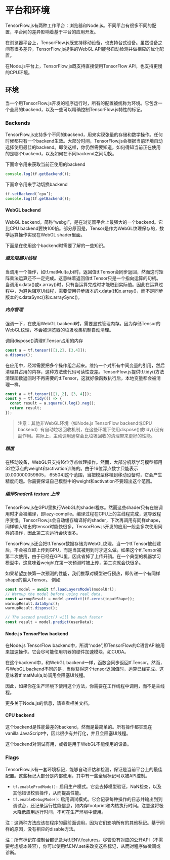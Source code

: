 # 平台和环境

TensorFlow.js有两种工作平台：浏览器和Node.js。不同平台有很多不同的配置，平台间的差异影响着基于平台的应用开发。

在浏览器平台上，TensorFlow.js既支持移动设备，也支持台式设备。虽然设备之间有很多差异，TensorFlow.js提供的WebGL API能够自动检测并做相应的优化配置。

在Node.js平台上，TensorFlow.js既支持直接使用TensorFlow API，也支持更慢的CPU环境。

## [](https://github.com/tensorflow/tfjs-website/blob/master/docs/guide/platform_environment.md#environments)环境

当一个用TensorFlow.js开发的程序运行时，所有的配置被统称为环境。它包含一个全局的backend，以及一些可以精确控制TensorFlow.js特性的标记。

### [](https://github.com/tensorflow/tfjs-website/blob/master/docs/guide/platform_environment.md#backends)Backends

TensorFlow.js支持多个不同的backend，用来实现张量的存储和数学操作。任何时候都只有一个backend生效。大部分时间，TensorFlow.js会根据当前环境自动选择使用最佳的backend。即使这样，你仍然需要知道，如何得知当前正在使用的是哪个backend，以及如何在不同backend之间切换。

下面命令用来获取当前正使用的backend
```js
console.log(tf.getBackend());
```

下面命令用来手动切换backend
```js
tf.setBackend(‘cpu’);
console.log(tf.getBackend());
```

#### [](https://github.com/tensorflow/tfjs-website/blob/master/docs/guide/platform_environment.md#webgl-backend)WebGL backend

WebGL backend，简称“webgl”，是在浏览器平台上最强大的一个backend。它比CPU backend要快100倍。部分原因是，Tensor是作为WebGL纹理保存的，数学运算操作实现在WebGL shader里面。

下面是在使用这个backend时需要了解的一些知识。

##### [](https://github.com/tensorflow/tfjs-website/blob/master/docs/guide/platform_environment.md#avoid-blocking-the-ui-thread)避免阻塞UI线程
当调用一个操作，如tf.matMul(a,b)时，返回值tf.Tensor会同步返回，然而这时矩阵乘法运算还不一定完成。这意味着返回值tf.Tensor只是一个指向运算的句柄。当调用x.data()或x.array()时，只有当运算完成时才能取到实际值。因此在运算过程中，为避免阻塞UI线程，需要使用异步版本的x.data()和x.array()，而不是同步版本的x.dataSync()和x.arraySync()。
##### [](https://github.com/tensorflow/tfjs-website/blob/master/docs/guide/platform_environment.md#memory-management)内存管理

强调一下，在使用WebGL backend时，需要显式管理内存。因为存储Tensor的WebGL纹理，不会被浏览器的垃圾收集机制自动清理。

调用dispose()清理tf.Tensor占用的内存

```js
const a = tf.tensor([[1,2], [3,4]]);
a.dispose();
```

在应用中，经常需要把多个操作组合起来。维持一个对所有中间变量的引用，然后清理其占用的内存，这种方法使代码可读性变差。TensorFlow.js提供tf.tidy()方法清理函数返回时不再需要的tf.Tensor，这就好像函数执行后，本地变量都会被清理一样。

```js
const a = tf.tensor([[1, 2], [3, 4]]);
const y = tf.tidy(() => {
  const result = a.square().log().neg();
  return result;
});
```

>注意：其他非WebGL环境（如Node.js TensorFlow backend或CPU backend）有自动垃圾回收机制，在这些环境下使用dispose()或tidy()没有副作用。实际上，主动调用通常会比垃圾回收的清理带来更好的性能。

##### [](https://github.com/tensorflow/tfjs-website/blob/master/docs/guide/platform_environment.md#precision)精度

在移动设备，WebGL只支持16位浮点纹理操作。然而，大部分机器学习模型都用32位浮点的weight和activation训练的。由于16位浮点数字只能表示[0.000000059605， 65504]这个范围，当把模型移植到移动设备时，它会产生精度问题。你需要保证自己模型中的weight和activation不要超出这个范围。
##### [](https://github.com/tensorflow/tfjs-website/blob/master/docs/guide/platform_environment.md#shader-compilation--texture-uploads)编译Shader& texture 上传
TensorFlow.js在GPU里执行WebGL的shader程序。然而这些shader只有在被调用时才会被编译，即lazy-compile。编译过程在CPU上的主线程完成，这导致程序变慢。TensorFlow.js会自动缓存编译好的shader，下次再调用有同样shape，同样输入输出的tensor时能快很多。TensorFlow.js开发的应用一般会多次使用同样的操作，因此第二次运行会快很多。

TensorFlow.js还会把tf.Tensor数据存储为WebGL纹理。当一个tf.Tensor被创建后，不会被立即上传到GPU，而是当其被用到时才这么做。如果这个tf.Tensor被第二次使用，由于已经在GPU里，因此省掉了上传开销。在一个典型的机器学习模型中，这意味着weight在第一次预测时被上传，第二次就会快很多。

如果希望加快第一次预测的性能，我们推荐对模型进行预热，即传递一个有同样shape的输入Tensor。
例如:
```js
const model = await tf.loadLayersModel(modelUrl);
// Warmup the model before using real data.
const warmupResult = model.predict(tf.zeros(inputShape));
warmupResult.dataSync();
warmupResult.dispose();

// The second predict() will be much faster
const result = model.predict(userData);
```

#### [](https://github.com/tensorflow/tfjs-website/blob/master/docs/guide/platform_environment.md#nodejs-tensorflow-backend)Node.js TensorFlow backend

在Node.js TensorFlow backend中，所谓“node”,即TensorFlow的C语言API被用来加速操作。它会尽可能使用机器的硬件加速模块，如CUDA。

在这个backend中，和WebGL backend一样，函数会同步返回tf.Tensor。然而，与WebGL backend不同的是，当你获得这个tensor返回值时，运算已经完成。这意味着tf.matMul(a,b)调用会阻塞UI线程。

因此，如果你在生产环境下使用这个方法，你需要在工作线程中调用，而不是主线程。

更多关于Node.js的信息，请查看相关文档。
#### [](https://github.com/tensorflow/tfjs-website/blob/master/docs/guide/platform_environment.md#cpu-backend)CPU backend

这个backend是性能最差的backend，然而是最简单的。所有操作都实现在vanilla JavaScript中，因此很少有并行化，并且会阻塞UI线程。

这个backend对测试有用，或者是用于WebGL不能使用的设备。

### [](https://github.com/tensorflow/tfjs-website/blob/master/docs/guide/platform_environment.md#flags)Flags

TensorFlow.js有一套环境标记，能够自动评估和检测，保证是当前平台上的最佳配置。这些标记大部分是内部使用，其中有一些全局标记可以被API控制。

-   `tf.enableProdMode():`  启用生产模式。它会去掉模型验证，NaN检查，以及其他错误校验操作，从而提高性能。
-   `tf.enableDebugMode()`: 启用调试模式。它会记录每种操作的日志并输出到到调试台，还记录运行性能信息，如内存footprint和内核执行时间。注意这将极大降低应用运行时间，不可在生产环境中使用。

注：这两种方法应该在程序的最前面调用，因为它们影响所有的其他标记。基于同样的原因，没有相应的disable方法。

注：所有标记在控制台都记录为tf.ENV.features。尽管没有对应的公开API（不需要考虑版本兼容），你可以使用tf.ENV.set来改变这些标记，从而对程序做微调或诊断。

